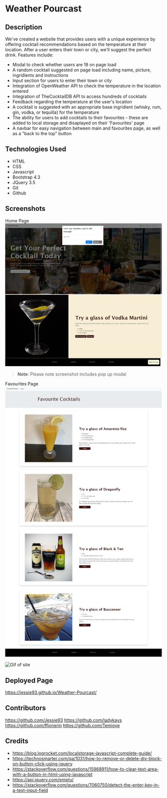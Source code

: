 # Weather Pourcast

## Description
We've created a website that provides users with a unique experience by offering cocktail recommendations based on the temperature at their location. After a user enters their town or city, we'll suggest the perfect drink. Features include:
* Modal to check whether users are 18 on page load
* A random cocktail suggested on page load including name, picture, ingridients and instructions
* Input section for users to enter their town or city
* Integration of OpenWeather API to check the temperature in the location entered
* Integration of TheCocktailDB API to access hundreds of cocktails
* Feedback regarding the temperature at the user's location
* A cocktail is suggested with an appropriate base ingridient (whisky, rum, gin, vodka, or tequilla) for the temperature
* The ability for users to add cocktails to their favourites - these are added to local storage and disaplayed on their 'Favourites' page
* A navbar for easy navigation between main and favourites page, as well as a "back to the top" button

## Technologies Used

* HTML
* CSS
* Javascript
* Bootstrap 4.3
* JQuery 3.5
* Git
* Github

## Screenshots

Home Page
![Screenshot of home page including a modal](./images/screencapture-jessie93-github-io-Weather-Pourcast-index-html-2023-02-08-18_21_46.png)
> **Note**: Please note screenshot includes pop up modal

Favourites Page
![Screenshot of favourites page](./images/screencapture-jessie93-github-io-Weather-Pourcast-favourite-html-2023-02-08-18_21_31.png)


![Gif of site](./images/ezgif.com-video-to-gif.gif)

## Deployed Page
https://jessie93.github.io/Weather-Pourcast/

## Contributors
https://github.com/Jessie93
https://github.com/ladykays
https://github.com/ffionerin
https://github.com/Temioye


## Credits
* https://blog.logrocket.com/localstorage-javascript-complete-guide/
* https://technosmarter.com/qa/1031/how-to-remove-or-delete-div-block-on-button-click-using-jquery
* https://stackoverflow.com/questions/15968911/how-to-clear-text-area-with-a-button-in-html-using-javascript
* https://api.jquery.com/empty/
* https://stackoverflow.com/questions/7060750/detect-the-enter-key-in-a-text-input-field
